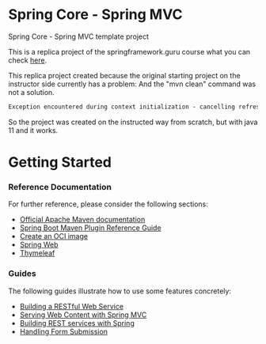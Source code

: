 # Spring Core - Spring MVC

Spring Core - Spring MVC template project

This is a replica project of the springframework.guru course 
what you can check [here](http://courses.springframework.guru/courses/spring-core/).

This replica project created because the original starting project on the instructor side currently has a problem:
And the "mvn clean" command was not a solution. 

```diff
Exception encountered during context initialization - cancelling refresh attempt: org.springframework.beans.factory.BeanCreationException: Error creating bean with name 'org.springframework.boot.context.properties.ConfigurationPropertiesBindingPostProcessor': Invocation of init method failed; nested exception is javax.validation.ValidationException: Unable to instantiate Configuration.
```
So the project was created on the instructed way from scratch, but with java 11 and it works.

# Getting Started

### Reference Documentation
For further reference, please consider the following sections:

* [Official Apache Maven documentation](https://maven.apache.org/guides/index.html)
* [Spring Boot Maven Plugin Reference Guide](https://docs.spring.io/spring-boot/docs/2.3.0.RELEASE/maven-plugin/reference/html/)
* [Create an OCI image](https://docs.spring.io/spring-boot/docs/2.3.0.RELEASE/maven-plugin/reference/html/#build-image)
* [Spring Web](https://docs.spring.io/spring-boot/docs/2.3.0.RELEASE/reference/htmlsingle/#boot-features-developing-web-applications)
* [Thymeleaf](https://docs.spring.io/spring-boot/docs/2.3.0.RELEASE/reference/htmlsingle/#boot-features-spring-mvc-template-engines)

### Guides
The following guides illustrate how to use some features concretely:

* [Building a RESTful Web Service](https://spring.io/guides/gs/rest-service/)
* [Serving Web Content with Spring MVC](https://spring.io/guides/gs/serving-web-content/)
* [Building REST services with Spring](https://spring.io/guides/tutorials/bookmarks/)
* [Handling Form Submission](https://spring.io/guides/gs/handling-form-submission/)
